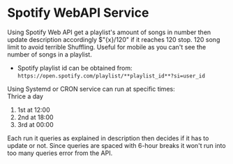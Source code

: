 # Spotify WebAPI Service 

Using Spotify Web API get a playlist's amount of songs in number then update description accordingly $"{x}/120" if it reaches 120 stop. 120 song limit to avoid terrible Shuffling. Useful for mobile as you can't see the number of songs in a playlist.

- Spotify playlist id can be obtained from: `https://open.spotify.com/playlist/**playlist_id**?si=user_id`

Using Systemd or CRON service can run at specific times:\
Thrice a day
1. 1st at 12:00
2. 2nd at 18:00
3. 3rd at 00:00





Each run it queries as explained in description then decides if it has to update or not. Since queries are spaced with 6-hour breaks it won't run into too many queries error from the API.
